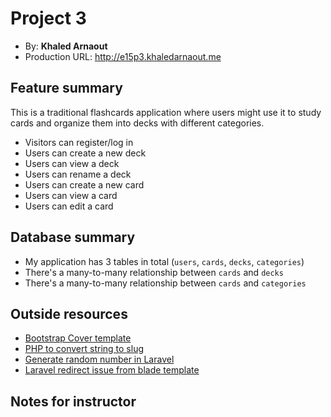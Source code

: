 # Project 3
+ By: **Khaled Arnaout**
+ Production URL: <http://e15p3.khaledarnaout.me>

## Feature summary
This is a traditional flashcards application where users might use it to study cards and organize them into decks with different categories. 

+ Visitors can register/log in
+ Users can create a new deck
+ Users can view a deck
+ Users can rename a deck
+ Users can create a new card
+ Users can view a card
+ Users can edit a card

  
## Database summary

+ My application has 3 tables in total (`users`, `cards`, `decks`, `categories`)
+ There's a many-to-many relationship between `cards` and `decks`
+ There's a many-to-many relationship between `cards` and `categories`

## Outside resources
+ [Bootstrap Cover template](https://getbootstrap.com/docs/4.0/examples/)
+ [PHP to convert string to slug](https://stackoverflow.com/questions/40641973/php-to-convert-string-to-slug)
+ [Generate random number in Laravel](https://stackoverflow.com/questions/24884174/generate-random-number-in-laravel/24884343#:~:text=You%20can%20use%20the%20rand,the%20rand()%20with%20it.)
+ [Laravel redirect issue from blade template](https://stackoverflow.com/questions/43118075/laravel-redirect-issue-from-blade-template)

## Notes for instructor

